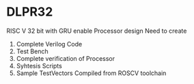 # DLPR32
RISC V 32 bit with GRU enable Processor design
Need to create 
  1. Complete Verilog Code
  2. Test Bench
  3. Complete verification of Processor
  4. Syhtesis Scripts
  5. Sample TestVectors Compiled from ROSCV toolchain
